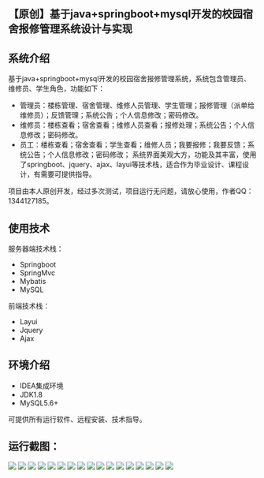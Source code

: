 ## 【原创】基于java+springboot+mysql开发的校园宿舍报修管理系统设计与实现

## 系统介绍

基于java+springboot+mysql开发的校园宿舍报修管理系统，系统包含管理员、维修员、学生角色，功能如下：
- 管理员：楼栋管理、宿舍管理、维修人员管理、学生管理；报修管理（派单给维修员）；反馈管理；系统公告；个人信息修改；密码修改。
- 维修员：楼栋查看；宿舍查看；维修人员查看；报修处理；系统公告；个人信息修改；密码修改。
- 员工：楼栋查看；宿舍查看；学生查看；维修人员；我要报修；我要反馈；系统公告；个人信息修改；密码修改；
系统界面美观大方，功能及其丰富，使用了springboot、jquery、ajax、layui等技术栈，适合作为毕业设计、课程设计，有需要可提供指导。

项目由本人原创开发，经过多次测试，项目运行无问题，请放心使用，作者QQ：1344127185。

## 使用技术

服务器端技术栈：

- Springboot
- SpringMvc
- Mybatis
- MySQL

前端技术栈：

- Layui
- Jquery
- Ajax

## 环境介绍

- IDEA集成环境
- JDK1.8
- MySQL5.6+

可提供所有运行软件、远程安装、技术指导。

## 运行截图：
![](https://github.com/itcoderyhl/dormfix/blob/main/images/2.png)
![](https://github.com/itcoderyhl/dormfix/blob/main/images/3.png)
![](https://github.com/itcoderyhl/dormfix/blob/main/images/4.png)
![](https://github.com/itcoderyhl/dormfix/blob/main/images/5.png)
![](https://github.com/itcoderyhl/dormfix/blob/main/images/6.png)
![](https://github.com/itcoderyhl/dormfix/blob/main/images/7.png)
![](https://github.com/itcoderyhl/dormfix/blob/main/images/8.png)
![](https://github.com/itcoderyhl/dormfix/blob/main/images/9.png)
![](https://github.com/itcoderyhl/dormfix/blob/main/images/10.png)
![](https://github.com/itcoderyhl/dormfix/blob/main/images/11.png)
![](https://github.com/itcoderyhl/dormfix/blob/main/images/12.png)
![](https://github.com/itcoderyhl/dormfix/blob/main/images/13.png)
![](https://github.com/itcoderyhl/dormfix/blob/main/images/14.png)
![](https://github.com/itcoderyhl/dormfix/blob/main/images/15.png)
![](https://github.com/itcoderyhl/dormfix/blob/main/images/16.png)
![](https://github.com/itcoderyhl/dormfix/blob/main/images/17.png)
![](https://github.com/itcoderyhl/dormfix/blob/main/images/18.png)
